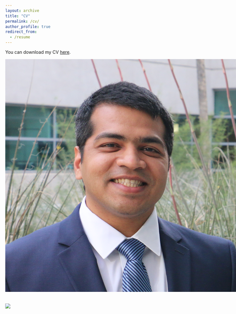 ```yaml
---
layout: archive
title: "CV"
permalink: /cv/
author_profile: true
redirect_from:
  - /resume
---
```


You can download my CV [here](http://karanalytics.github.io/files/CV.pdf "Curriculum Vitae").

<div class="wp-caption aligncenter" style="width: 755px; border: 0;">
  <p>
    <img class="aligncenter" src="images/profile.png" alt="File:profile.png" />
  </p>
  
  <p class="wp-caption-text">
    <em> </em>
  </p>
</div>

## ![](images/Dublin.jpg)

